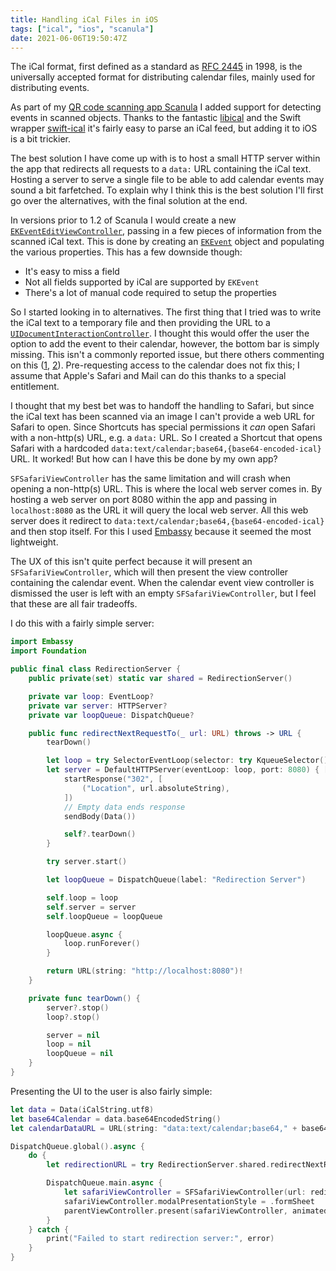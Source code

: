 ```yaml
---
title: Handling iCal Files in iOS
tags: ["ical", "ios", "scanula"]
date: 2021-06-06T19:50:47Z
---
```


The iCal format, first defined as a standard as [RFC 2445](https://datatracker.ietf.org/doc/html/rfc2445) in 1998, is the universally accepted format for distributing calendar files, mainly used for distributing events.

As part of my [QR code scanning app Scanula](/apps/scanula) I added support for detecting events in scanned objects. Thanks to the fantastic [libical](https://github.com/libical/libical) and the Swift wrapper [swift-ical](https://github.com/tbartelmess/swift-ical) it's fairly easy to parse an iCal feed, but adding it to iOS is a bit trickier.

<!-- more -->

The best solution I have come up with is to host a small HTTP server within the app that redirects all requests to a `data:` URL containing the iCal text. Hosting a server to serve a single file to be able to add calendar events may sound a bit farfetched. To explain why I think this is the best solution I'll first go over the alternatives, with the final solution at the end.

In versions prior to 1.2 of Scanula I would create a new [`EKEventEditViewController`](https://developer.apple.com/documentation/eventkitui/ekeventeditviewcontroller), passing in a few pieces of information from the scanned iCal text. This is done by creating an [`EKEvent`](https://developer.apple.com/documentation/eventkit/ekevent) object and populating the various properties. This has a few downside though:

- It's easy to miss a field
- Not all fields supported by iCal are supported by `EKEvent`
- There's a lot of manual code required to setup the properties

So I started looking in to alternatives. The first thing that I tried was to write the iCal text to a temporary file and then providing the URL to a [`UIDocumentInteractionController`](https://developer.apple.com/documentation/uikit/uidocumentinteractioncontroller). I thought this would offer the user the option to add the event to their calendar, however, the bottom bar is simply missing. This isn't a commonly reported issue, but there others commenting on this ([1](https://developer.apple.com/forums/thread/105849), [2](https://stackoverflow.com/questions/27927665/uidocumentinteractioncontroller-calendar-access)). Pre-requesting access to the calendar does not fix this; I assume that Apple's Safari and Mail can do this thanks to a special entitlement.

I thought that my best bet was to handoff the handling to Safari, but since the iCal text has been scanned via an image I can't provide a web URL for Safari to open. Since Shortcuts has special permissions it _can_ open Safari with a non-http(s) URL, e.g. a `data:` URL. So I created a Shortcut that opens Safari with a hardcoded `data:text/calendar;base64,{base64-encoded-ical}` URL. It worked! But how can I have this be done by my own app?

`SFSafariViewController` has the same limitation and will crash when opening a non-http(s) URL. This is where the local web server comes in. By hosting a web server on port 8080 within the app and passing in `localhost:8080` as the URL it will query the local web server. All this web server does it redirect to `data:text/calendar;base64,{base64-encoded-ical}` and then stop itself. For this I used [Embassy](https://github.com/envoy/Embassy/) because it seemed the most lightweight.

The UX of this isn't quite perfect because it will present an `SFSafariViewController`, which will then present the view controller containing the calendar event. When the calendar event view controller is dismissed the user is left with an empty `SFSafariViewController`, but I feel that these are all fair tradeoffs.

I do this with a fairly simple server:

```swift
import Embassy
import Foundation

public final class RedirectionServer {
    public private(set) static var shared = RedirectionServer()

    private var loop: EventLoop?
    private var server: HTTPServer?
    private var loopQueue: DispatchQueue?

    public func redirectNextRequestTo(_ url: URL) throws -> URL {
        tearDown()

        let loop = try SelectorEventLoop(selector: try KqueueSelector())
        let server = DefaultHTTPServer(eventLoop: loop, port: 8080) { [weak self] _, startResponse, sendBody in
            startResponse("302", [
                ("Location", url.absoluteString),
            ])
            // Empty data ends response
            sendBody(Data())

            self?.tearDown()
        }

        try server.start()

        let loopQueue = DispatchQueue(label: "Redirection Server")

        self.loop = loop
        self.server = server
        self.loopQueue = loopQueue

        loopQueue.async {
            loop.runForever()
        }

        return URL(string: "http://localhost:8080")!
    }

    private func tearDown() {
        server?.stop()
        loop?.stop()

        server = nil
        loop = nil
        loopQueue = nil
    }
}
```

Presenting the UI to the user is also fairly simple:

```swift
let data = Data(iCalString.utf8)
let base64Calendar = data.base64EncodedString()
let calendarDataURL = URL(string: "data:text/calendar;base64," + base64Calendar)!

DispatchQueue.global().async {
    do {
        let redirectionURL = try RedirectionServer.shared.redirectNextRequestTo(calendarDataURL)

        DispatchQueue.main.async {
            let safariViewController = SFSafariViewController(url: redirectionURL)
            safariViewController.modalPresentationStyle = .formSheet
            parentViewController.present(safariViewController, animated: true, completion: nil)
        }
    } catch {
        print("Failed to start redirection server:", error)
    }
}
```
